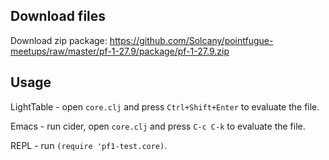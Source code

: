 ## Download files

Download zip package: https://github.com/Solcany/pointfugue-meetups/raw/master/pf-1-27.9/package/pf-1-27.9.zip

## Usage

LightTable - open `core.clj` and press `Ctrl+Shift+Enter` to evaluate the file.

Emacs - run cider, open `core.clj` and press `C-c C-k` to evaluate the file.

REPL - run `(require 'pf1-test.core)`.
